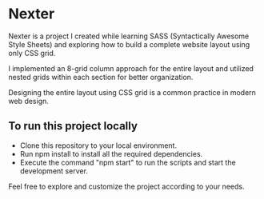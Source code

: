 # Nexter 

Nexter is a project I created while learning SASS (Syntactically Awesome Style Sheets) and exploring how to build a complete website layout using only CSS grid.

I implemented an 8-grid column approach for the entire layout and utilized nested grids within each section for better organization.

Designing the entire layout using CSS grid is a common practice in modern web design.


## To run this project locally

- Clone this repository to your local environment.
- Run npm install to install all the required dependencies.
- Execute the command "npm start" to run the scripts and start the development server.

Feel free to explore and customize the project according to your needs.

